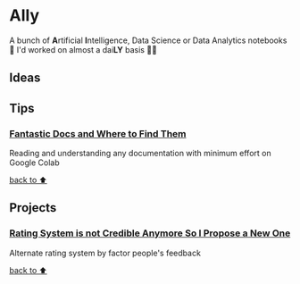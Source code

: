 # AIly
A bunch of <strong>A</strong>rtificial <strong>I</strong>ntelligence, Data Science or Data Analytics notebooks 🤖 I'd worked on almost a dai<strong>LY</strong> basis 👨‍💻

## Ideas

## Tips

### [Fantastic Docs and Where to Find Them](tips/Fantastic_Docs_and_Where_to_Find_Them.ipynb)
Reading and understanding any documentation with minimum effort on Google Colab

[back to ⬆](#aily)

## Projects

### [Rating System is not Credible Anymore So I Propose a New One](projects/Rating_System_is_not_Credible_Anymore_So_I_Propose_a_New_One.ipynb)
Alternate rating system by factor people's feedback

[back to ⬆](#aily)
